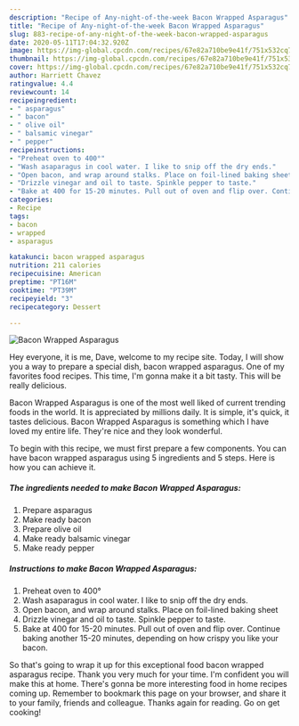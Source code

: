 ```yaml
---
description: "Recipe of Any-night-of-the-week Bacon Wrapped Asparagus"
title: "Recipe of Any-night-of-the-week Bacon Wrapped Asparagus"
slug: 883-recipe-of-any-night-of-the-week-bacon-wrapped-asparagus
date: 2020-05-11T17:04:32.920Z
image: https://img-global.cpcdn.com/recipes/67e82a710be9e41f/751x532cq70/bacon-wrapped-asparagus-recipe-main-photo.jpg
thumbnail: https://img-global.cpcdn.com/recipes/67e82a710be9e41f/751x532cq70/bacon-wrapped-asparagus-recipe-main-photo.jpg
cover: https://img-global.cpcdn.com/recipes/67e82a710be9e41f/751x532cq70/bacon-wrapped-asparagus-recipe-main-photo.jpg
author: Harriett Chavez
ratingvalue: 4.4
reviewcount: 14
recipeingredient:
- " asparagus"
- " bacon"
- " olive oil"
- " balsamic vinegar"
- " pepper"
recipeinstructions:
- "Preheat oven to 400°"
- "Wash asaparagus in cool water. I like to snip off the dry ends."
- "Open bacon, and wrap around stalks. Place on foil-lined baking sheet"
- "Drizzle vinegar and oil to taste. Spinkle pepper to taste."
- "Bake at 400 for 15-20 minutes. Pull out of oven and flip over. Continue baking another 15-20 minutes, depending on how crispy you like your bacon."
categories:
- Recipe
tags:
- bacon
- wrapped
- asparagus

katakunci: bacon wrapped asparagus 
nutrition: 211 calories
recipecuisine: American
preptime: "PT16M"
cooktime: "PT39M"
recipeyield: "3"
recipecategory: Dessert

---
```



![Bacon Wrapped Asparagus](https://img-global.cpcdn.com/recipes/67e82a710be9e41f/751x532cq70/bacon-wrapped-asparagus-recipe-main-photo.jpg)

Hey everyone, it is me, Dave, welcome to my recipe site. Today, I will show you a way to prepare a special dish, bacon wrapped asparagus. One of my favorites food recipes. This time, I'm gonna make it a bit tasty. This will be really delicious.

Bacon Wrapped Asparagus is one of the most well liked of current trending foods in the world. It is appreciated by millions daily. It is simple, it's quick, it tastes delicious. Bacon Wrapped Asparagus is something which I have loved my entire life. They're nice and they look wonderful.




To begin with this recipe, we must first prepare a few components. You can have bacon wrapped asparagus using 5 ingredients and 5 steps. Here is how you can achieve it.

<!--inarticleads1-->

##### The ingredients needed to make Bacon Wrapped Asparagus:

1. Prepare  asparagus
1. Make ready  bacon
1. Prepare  olive oil
1. Make ready  balsamic vinegar
1. Make ready  pepper




<!--inarticleads2-->

##### Instructions to make Bacon Wrapped Asparagus:

1. Preheat oven to 400°
1. Wash asaparagus in cool water. I like to snip off the dry ends.
1. Open bacon, and wrap around stalks. Place on foil-lined baking sheet
1. Drizzle vinegar and oil to taste. Spinkle pepper to taste.
1. Bake at 400 for 15-20 minutes. Pull out of oven and flip over. Continue baking another 15-20 minutes, depending on how crispy you like your bacon.




So that's going to wrap it up for this exceptional food bacon wrapped asparagus recipe. Thank you very much for your time. I'm confident you will make this at home. There's gonna be more interesting food in home recipes coming up. Remember to bookmark this page on your browser, and share it to your family, friends and colleague. Thanks again for reading. Go on get cooking!
